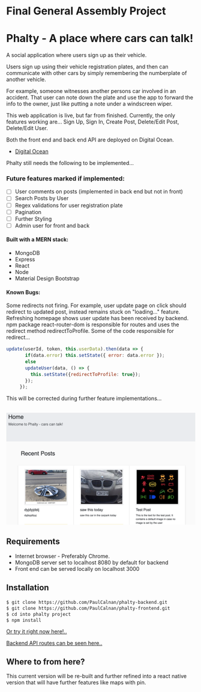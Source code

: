# Final General Assembly Project
# Phalty - A place where cars can talk!

A social application where users sign up as their vehicle.

Users sign up using their vehicle registration plates, and then can communicate with other cars by simply remembering the numberplate of another vehicle.

For example, someone witnesses another persons car involved in an accident.
That user can note down the plate and use the app to forward the info to the owner, just like putting a note under a windscreen wiper.

This web application is live, but far from finished.
Currently, the only features working are...
Sign Up, Sign In, Create Post, Delete/Edit Post, Delete/Edit User.

Both the front end and back end API are deployed on Digital Ocean.
- [Digital Ocean](https://www.digitalocean.com/)

Phalty still needs the following to be implemented...

### Future features marked if implemented:

- [ ]  User comments on posts (implemented in back end but not in front)
- [ ]  Search Posts by User
- [ ]  Regex validations for user registration plate
- [ ]  Pagination
- [ ]  Further Styling
- [ ]  Admin user for front and back

#### Built with a MERN stack:

 - MongoDB
 - Express
 - React
 - Node
 - Material Design Bootstrap

#### Known Bugs:

 Some redirects not firing.
 For example, user update page on click should redirect to updated post,
 instead remains stuck on "loading..." feature.
 Refreshing homepage shows user update has been received by backend.
 npm package react-router-dom is responsible for routes and uses the redirect method redirectToProfile.
 Some of the code responsible for redirect...

 ```javascript
 update(userId, token, this.userData).then(data => {
        if(data.error) this.setState({ error: data.error });
        else
        updateUser(data, () => {
          this.setState({redirectToProfile: true});
        });
      });
 ```
 This will be corrected during further feature implementations...
##

![app demo](/phalty-screenshot.png)


## Requirements

- Internet browser - Preferably Chrome.
- MongoDB server set to localhost 8080 by default for backend
- Front end can be served locally on localhost 3000

## Installation

```
$ git clone https://github.com/PaulCalnan/phalty-backend.git
$ git clone https://github.com/PaulCalnan/phalty-frontend.git
$ cd into phalty project
$ npm install
```

[Or try it right now here!.. ](http://161.35.112.143/)

[Backend API routes can be seen here.. ](http://161.35.112.143/api)


## Where to from here?

This current version will be re-built and further refined into a
react native version that will have further features like maps with pin.
